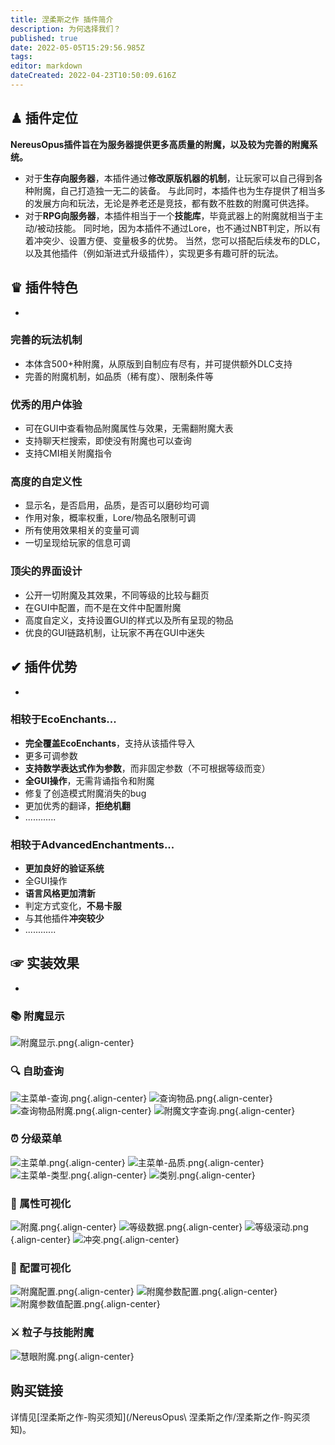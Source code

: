 ```yaml
---
title: 涅柔斯之作 插件简介
description: 为何选择我们？
published: true
date: 2022-05-05T15:29:56.985Z
tags: 
editor: markdown
dateCreated: 2022-04-23T10:50:09.616Z
---
```


## ♟ 插件定位
**NereusOpus插件旨在为服务器提供更多高质量的附魔，以及较为完善的附魔系统。**
- 对于**生存向服务器**，本插件通过**修改原版机器的机制**，让玩家可以自己得到各种附魔，自己打造独一无二的装备。
与此同时，本插件也为生存提供了相当多的发展方向和玩法，无论是养老还是竞技，都有数不胜数的附魔可供选择。
- 对于**RPG向服务器**，本插件相当于一个**技能库**，毕竟武器上的附魔就相当于主动/被动技能。
同时地，因为本插件不通过Lore，也不通过NBT判定，所以有着冲突少、设置方便、变量极多的优势。
当然，您可以搭配后续发布的DLC，以及其他插件（例如渐进式升级插件），实现更多有趣可肝的玩法。
## ♛ 插件特色
-
### 完善的玩法机制
- 本体含500+种附魔，从原版到自制应有尽有，并可提供额外DLC支持
- 完善的附魔机制，如品质（稀有度）、限制条件等
### 优秀的用户体验
- 可在GUI中查看物品附魔属性与效果，无需翻附魔大表
- 支持聊天栏搜索，即使没有附魔也可以查询
- 支持CMI相关附魔指令
### 高度的自定义性
- 显示名，是否启用，品质，是否可以磨砂均可调
- 作用对象，概率权重，Lore/物品名限制可调
- 所有使用效果相关的变量可调
- 一切呈现给玩家的信息可调
### 顶尖的界面设计
- 公开一切附魔及其效果，不同等级的比较与翻页
- 在GUI中配置，而不是在文件中配置附魔
- 高度自定义，支持设置GUI的样式以及所有呈现的物品
- 优良的GUI链路机制，让玩家不再在GUI中迷失
## ✔ 插件优势
-
### 相较于EcoEnchants...

- **完全覆盖EcoEnchants**，支持从该插件导入
- 更多可调参数
- **支持数学表达式作为参数**，而非固定参数（不可根据等级而变）
- **全GUI操作**，无需背诵指令和附魔
- 修复了创造模式附魔消失的bug
- 更加优秀的翻译，**拒绝机翻**
- ............



### 相较于AdvancedEnchantments...
- **更加良好的验证系统**
- 全GUI操作
- **语言风格更加清新**
- 判定方式变化，**不易卡服**
- 与其他插件**冲突较少**
- ............

## ☞ 实装效果
- 
### 📚 附魔显示
![附魔显示.png](/nereusopus/简介/附魔显示.png){.align-center}
### 🔍 自助查询
![主菜单-查询.png](/nereusopus/简介/主菜单-查询.png){.align-center}
![查询物品.png](/nereusopus/简介/查询物品.png){.align-center}
![查询物品附魔.png](/nereusopus/简介/查询物品附魔.png){.align-center}
![附魔文字查询.png](/nereusopus/简介/附魔文字查询.png){.align-center}
### ⏰ 分级菜单
![主菜单.png](/nereusopus/简介/主菜单.png){.align-center}
![主菜单-品质.png](/nereusopus/简介/主菜单-品质.png){.align-center}
![主菜单-类型.png](/nereusopus/简介/主菜单-类型.png){.align-center}
![类别.png](/nereusopus/简介/类别.png){.align-center}
### 📁 属性可视化
![附魔.png](/nereusopus/简介/附魔.png){.align-center}
![等级数据.png](/nereusopus/简介/等级数据.png){.align-center}
![等级滚动.png](/nereusopus/简介/等级滚动.png){.align-center}
![冲突.png](/nereusopus/简介/冲突.png){.align-center}
### 🔧 配置可视化
![附魔配置.png](/nereusopus/简介/附魔配置.png){.align-center}
![附魔参数配置.png](/nereusopus/简介/附魔参数配置.png){.align-center}
![附魔参数值配置.png](/nereusopus/简介/附魔参数值配置.png){.align-center}
### ⚔️ 粒子与技能附魔
![慧眼附魔.png](/nereusopus/简介/慧眼附魔.png){.align-center}
## 购买链接
详情见[涅柔斯之作-购买须知](/NereusOpus\ 涅柔斯之作/涅柔斯之作-购买须知)。


